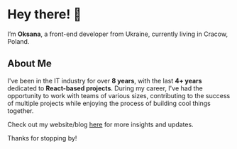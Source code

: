 # Hey there! 👋

I’m **Oksana**, a front-end developer from Ukraine, currently living in Cracow, Poland.

## About Me

I've been in the IT industry for over **8 years**, with the last **4+ years** dedicated to **React-based projects**. During my career, I've had the opportunity to work with teams of various sizes, contributing to the success of multiple projects while enjoying the process of building cool things together. 

Check out my website/blog [here](https://www.korobanova.com/en) for more insights and updates. 

Thanks for stopping by!

<!--
**OksanaKorobanova/oksanakorobanova** is a ✨ _special_ ✨ repository because its `README.md` (this file) appears on your GitHub profile.

Here are some ideas to get you started:

- 🔭 I’m currently working on ...
- 🌱 I’m currently learning ...
- 👯 I’m looking to collaborate on ...
- 🤔 I’m looking for help with ...
- 💬 Ask me about ...
- 📫 How to reach me: ...
- 😄 Pronouns: ...
- ⚡ Fun fact: ...
-->
